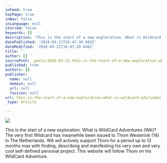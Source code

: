 ```yaml
---
inFeed: true
hasPage: true
inNav: false
inLanguage: null
starred: false
keywords: []
description: 'This is the start of a new exploration. What is WildCard Adventures (WA)? The very first Wildcard has meanwhile been issued to Thom Westerink (14) in The Netherlands. WA will actively support Thom for a period up to 12 months max with finding, describing and manifesting his very own and very cool self-defined personal project. This website will follow Thom on his WildCard Adventure.'
datePublished: '2016-03-21T16:47:36.083Z'
dateModified: '2016-03-21T16:47:28.846Z'
title: ''
author: []
sourcePath: _posts/2016-03-21-this-is-the-start-of-a-new-exploration-what-is-wildcard-adv.md
published: true
authors: []
publisher:
  name: null
  domain: null
  url: null
  favicon: null
url: this-is-the-start-of-a-new-exploration-what-is-wildcard-adv/index.html
_type: Article

---
```

![](https://the-grid-user-content.s3-us-west-2.amazonaws.com/88f3fe89-6688-4477-a914-55cc8001452f.jpg)

This is the start of a new exploration. What is WildCard Adventures (WA)? The very first Wildcard has meanwhile been issued to Thom Westerink (14) in The Netherlands. WA will actively support Thom for a period up to 12 months max with finding, describing and manifesting his very own and very cool self-defined personal project. This website will follow Thom on his WildCard Adventure.